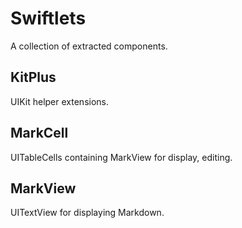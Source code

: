 # Swiftlets

A collection of extracted components.

## KitPlus

UIKit helper extensions.

## MarkCell

UITableCells containing MarkView for display, editing.

## MarkView

UITextView for displaying Markdown.
